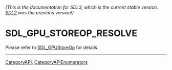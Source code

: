 ###### (This is the documentation for SDL3, which is the current stable version. [SDL2](https://wiki.libsdl.org/SDL2/) was the previous version!)
# SDL_GPU_STOREOP_RESOLVE

Please refer to [SDL_GPUStoreOp](SDL_GPUStoreOp) for details.

----
[CategoryAPI](CategoryAPI), [CategoryAPIEnumerators](CategoryAPIEnumerators)


